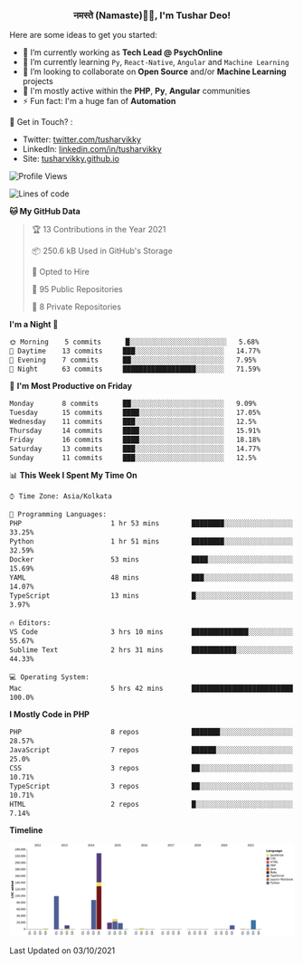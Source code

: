 <h3 align="center">नमस्ते (Namaste)🙏🏻, I'm Tushar Deo!</h3>

Here are some ideas to get you started:

- 🔭 I’m currently working as **Tech Lead @ PsychOnline**
- 🌱 I’m currently learning `Py`, `React-Native`, `Angular` and `Machine Learning`
- 👯 I’m looking to collaborate on **Open Source** and/or **Machine Learning** projects
- 💬 I'm mostly active within the **PHP**, **Py**, **Angular** communities
- ⚡ Fun fact: I'm a huge fan of **Automation**

📣 Get in Touch? :
- Twitter: [twitter.com/tusharvikky](https://twitter.com/tusharvikky)
- LinkedIn: [linkedin.com/in/tusharvikky](https://www.linkedin.com/in/tusharvikky/)
- Site: [tusharvikky.github.io](https://tusharvikky.github.io/)

<!--START_SECTION:waka-->
![Profile Views](http://img.shields.io/badge/Profile%20Views-0-blue)

![Lines of code](https://img.shields.io/badge/From%20Hello%20World%20I%27ve%20Written-540138%20lines%20of%20code-blue)

**🐱 My GitHub Data** 

> 🏆 13 Contributions in the Year 2021
 > 
> 📦 250.6 kB Used in GitHub's Storage 
 > 
> 💼 Opted to Hire
 > 
> 📜 95 Public Repositories 
 > 
> 🔑 8 Private Repositories  
 > 
**I'm a Night 🦉** 

```text
🌞 Morning    5 commits      █░░░░░░░░░░░░░░░░░░░░░░░░   5.68% 
🌆 Daytime    13 commits     ███░░░░░░░░░░░░░░░░░░░░░░   14.77% 
🌃 Evening    7 commits      ██░░░░░░░░░░░░░░░░░░░░░░░   7.95% 
🌙 Night      63 commits     ██████████████████░░░░░░░   71.59%

```
📅 **I'm Most Productive on Friday** 

```text
Monday       8 commits      ██░░░░░░░░░░░░░░░░░░░░░░░   9.09% 
Tuesday      15 commits     ████░░░░░░░░░░░░░░░░░░░░░   17.05% 
Wednesday    11 commits     ███░░░░░░░░░░░░░░░░░░░░░░   12.5% 
Thursday     14 commits     ████░░░░░░░░░░░░░░░░░░░░░   15.91% 
Friday       16 commits     ████░░░░░░░░░░░░░░░░░░░░░   18.18% 
Saturday     13 commits     ███░░░░░░░░░░░░░░░░░░░░░░   14.77% 
Sunday       11 commits     ███░░░░░░░░░░░░░░░░░░░░░░   12.5%

```


📊 **This Week I Spent My Time On** 

```text
⌚︎ Time Zone: Asia/Kolkata

💬 Programming Languages: 
PHP                      1 hr 53 mins        ████████░░░░░░░░░░░░░░░░░   33.25% 
Python                   1 hr 51 mins        ████████░░░░░░░░░░░░░░░░░   32.59% 
Docker                   53 mins             ████░░░░░░░░░░░░░░░░░░░░░   15.69% 
YAML                     48 mins             ███░░░░░░░░░░░░░░░░░░░░░░   14.07% 
TypeScript               13 mins             █░░░░░░░░░░░░░░░░░░░░░░░░   3.97%

🔥 Editors: 
VS Code                  3 hrs 10 mins       ██████████████░░░░░░░░░░░   55.67% 
Sublime Text             2 hrs 31 mins       ███████████░░░░░░░░░░░░░░   44.33%

💻 Operating System: 
Mac                      5 hrs 42 mins       █████████████████████████   100.0%

```

**I Mostly Code in PHP** 

```text
PHP                      8 repos             ███████░░░░░░░░░░░░░░░░░░   28.57% 
JavaScript               7 repos             ██████░░░░░░░░░░░░░░░░░░░   25.0% 
CSS                      3 repos             ██░░░░░░░░░░░░░░░░░░░░░░░   10.71% 
TypeScript               3 repos             ██░░░░░░░░░░░░░░░░░░░░░░░   10.71% 
HTML                     2 repos             █░░░░░░░░░░░░░░░░░░░░░░░░   7.14%

```


**Timeline**

![Chart not found](https://raw.githubusercontent.com/tusharvikky/tusharvikky/master/charts/bar_graph.png) 


 Last Updated on 03/10/2021
<!--END_SECTION:waka-->

